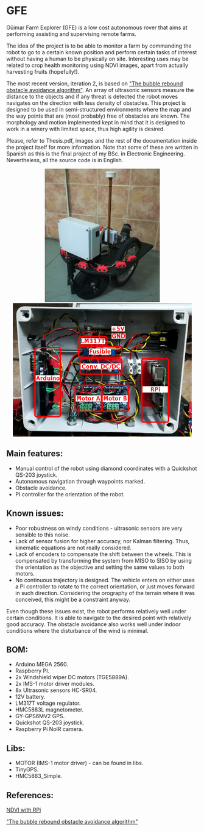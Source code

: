 # GFE
Güimar Farm Explorer (GFE) is a low cost autonomous rover that aims at performing assisting and supervising remote farms.

The idea of the project is to be able to monitor a farm by commanding the robot to go to a certain known position and perform certain tasks of interest without having a human to be physically on site. Interesting uses may be related to crop health monitoring using NDVI images, apart from actually harvesting fruits (hopefully!).

The most recent version, iteration 2, is based on ["The bubble rebound obstacle avoidance algorithm"](https://ieeexplore.ieee.org/document/5524302). An array of ultrasonic sensors measure the distance to the objects and if any threat is detected the robot moves navigates on the direction with less density of obstacles. This project is designed to be used in semi-structured environments where the map and the way points that are (most probably) free of obstacles are known. The morphology and motion implemented kept in mind that it is designed to work in a winery with limited space, thus high agility is desired.

Please, refer to Thesis.pdf, images and the rest of the documentation inside the project itself for more information. Note that some of these are written in Spanish as this is the final project of my BSc. in Electronic Engineering. Nevertheless, all the source code is in English.

<p align="center">
    <img src="./img/robot3.jpg" height="350"> <img src="./img/electronica_2.jpg" height="350">
</p>

## Main features:
- Manual control of the robot using diamond coordinates with a Quickshot QS-203 joystick.
- Autonomous navigation through waypoints marked.
- Obstacle avoidance.
- PI controller for the orientation of the robot.

## Known issues:
- Poor robustness on windy conditions - ultrasonic sensors are very sensible to this noise.
- Lack of sensor fusion for higher accuracy, nor Kalman filtering. Thus, kinematic equations are not really considered.
- Lack of encoders to compensate the shift between the wheels. This is compensated by transforming the system from MISO to SISO by using the orientation as the objective and setting the same values to both motors.
- No continuous trajectory is designed. The vehicle enters on either uses a PI controller to rotate to the correct orientation, or just moves forward in such direction. Considering the orography of the terrain where it was conceived, this might be a constraint anyway.

Even though these issues exist, the robot performs relatively well under certain conditions. It is able to navigate to the desired point with relatively good accuracy. The obstacle avoidance also works well under indoor conditions where the disturbance of the wind is minimal.

## BOM:
- Arduino MEGA 2560.
- Raspberry PI.
- 2x Windshield wiper DC motors (TGE5889A).
- 2x IMS-1 motor driver modules.
- 8x Ultrasonic sensors HC-SR04.
- 12V battery.
- LM317T voltage regulator.
- HMC5883L magnetometer.
- GY-GPS6MV2 GPS.
- Quickshot QS-203 joystick.
- Raspberry Pi NoIR camera.

## Libs:
- MOTOR (IMS-1 motor driver) - can be found in libs.
- TinyGPS.
- HMC5883_Simple.

## References:
[NDVI with RPi](https://github.com/robintw/RPiNDVI)

["The bubble rebound obstacle avoidance algorithm"](https://ieeexplore.ieee.org/document/5524302)
